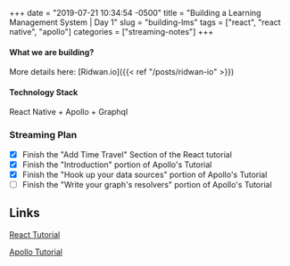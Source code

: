 +++
date = "2019-07-21 10:34:54 -0500"
title = "Building a Learning Management System | Day 1"
slug = "building-lms"
tags = ["react", "react native", "apollo"]
categories = ["streaming-notes"]
+++

#### What we are building?

More details here: [Ridwan.io]({{< ref "/posts/ridwan-io" >}})

#### Technology Stack

React Native + Apollo + Graphql

### Streaming Plan

- [x] Finish the "Add Time Travel" Section of the React tutorial
- [x] Finish the "Introduction" portion of Apollo's Tutorial
- [x] Finish the "Hook up your data sources" portion of Apollo's Tutorial
- [ ] Finish the "Write your graph's resolvers" portion of Apollo's Tutorial

## Links

[React Tutorial](https://reactjs.org/tutorial/tutorial.html#adding-time-travel)

[Apollo Tutorial](https://www.apollographql.com/docs/tutorial/introduction/)
